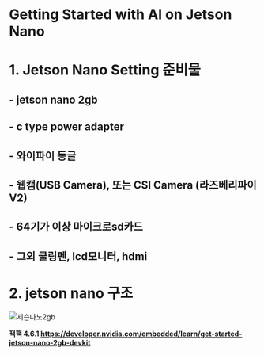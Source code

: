 # Getting Started with AI on Jetson Nano

# 1. Jetson Nano Setting 준비물
## - jetson nano 2gb
## - c type power adapter
## -  와이파이 동글
## - 웹캠(USB Camera), 또는 CSI Camera (라즈베리파이 V2)
## - 64기가 이상 마이크로sd카드
## - 그외 쿨링펜, lcd모니터, hdmi 
# 2. jetson nano 구조
![제슨나노2gb](https://user-images.githubusercontent.com/92077615/196316580-70196b49-9d94-448b-a90d-ea7c82841e6e.jpg)


<b> 잭팩 4.6.1  https://developer.nvidia.com/embedded/learn/get-started-jetson-nano-2gb-devkit
